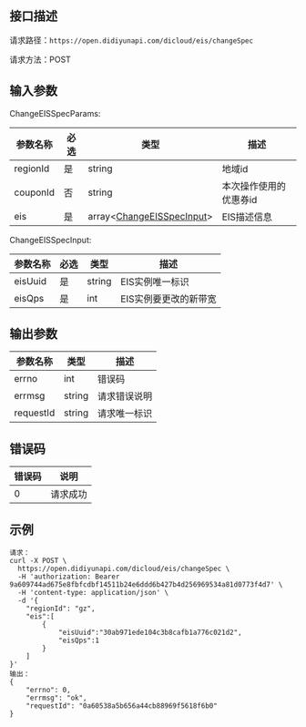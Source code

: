 ## 接口描述
请求路径：`https://open.didiyunapi.com/dicloud/eis/changeSpec`

请求方法：POST
## 输入参数
<span id="ChangeEISSpecParams"></span>
ChangeEISSpecParams:

|参数名称 | 必选 | 类型 | 描述|
|--------|-----|-----|-----|
| regionId | 是 | string | 地域id |
| couponId | 否 | string | 本次操作使用的优惠券id |
| eis     | 是 | array<[ChangeEISSpecInput](#ChangeEISSpecInput)>   | EIS描述信息  |

<span id="ChangeEISSpecInput"></span>
ChangeEISSpecInput:

|参数名称 | 必选 | 类型 | 描述|
|--------|-----|-----|-----|
|eisUuid  | 是 |string  |EIS实例唯一标识 |
|eisQps | 是 | int | EIS实例要更改的新带宽 |

## 输出参数
|参数名称  | 类型 | 描述|
|--------|-----|-----|
|errno | int  |错误码 |
|errmsg|string|请求错误说明	|
|requestId |string|请求唯一标识 |


## 错误码
|错误码 | 说明    |
|------|--------|
| 0    | 请求成功  |

## 示例

```
请求：
curl -X POST \
  https://open.didiyunapi.com/dicloud/eis/changeSpec \
  -H 'authorization: Bearer 9a609744ad675e8fbfcdbf14511b24e6ddd6b427b4d256969534a81d0773f4d7' \
  -H 'content-type: application/json' \
  -d '{
	"regionId": "gz",
	"eis":[
        {
            "eisUuid":"30ab971ede104c3b8cafb1a776c021d2",
            "eisQps":1
        }
    ]
}'
输出：
{
	"errno": 0,
	"errmsg": "ok",
	"requestId": "0a60538a5b656a44cb88969f5618f6b0"
}
```

